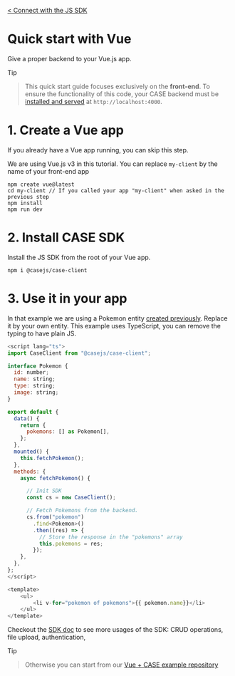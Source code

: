 [< Connect with the JS SDK](connect.md)

# Quick start with Vue

Give a proper backend to your Vue.js app.

> [!Tip]

> This quick start guide focuses exclusively on the **front-end**. To ensure the functionality of this code, your CASE backend must be [installed and served](../install.md) at `http://localhost:4000`.

# 1. Create a Vue app

If you already have a Vue app running, you can skip this step.

We are using Vue.js v3 in this tutorial. You can replace `my-client` by the name of your front-end app

```
npm create vue@latest
cd my-client // If you called your app "my-client" when asked in the previous step
npm install
npm run dev
```

# 2. Install CASE SDK

Install the JS SDK from the root of your Vue app.

```
npm i @casejs/case-client
```

# 3. Use it in your app

In that example we are using a Pokemon entity [created previously](../entities.md). Replace it by your own entity. This example uses TypeScript, you can remove the typing to have plain JS.

```js
<script lang="ts">
import CaseClient from "@casejs/case-client";

interface Pokemon {
  id: number;
  name: string;
  type: string;
  image: string;
}

export default {
  data() {
    return {
      pokemons: [] as Pokemon[],
    };
  },
  mounted() {
    this.fetchPokemon();
  },
  methods: {
    async fetchPokemon() {

      // Init SDK
      const cs = new CaseClient();

      // Fetch Pokemons from the backend.
      cs.from("pokemon")
        .find<Pokemon>()
        .then((res) => {
          // Store the response in the "pokemons" array
          this.pokemons = res;
        });
    },
  },
};
</script>

<template>
    <ul>
        <li v-for="pokemon of pokemons">{{ pokemon.name}}</li>
    </ul>
</template>


```

Checkout the [SDK doc](connect.md) to see more usages of the SDK: CRUD operations, file upload, authentication,

> [!Tip]

> Otherwise you can start from our [Vue + CASE example repository](https://github.com/casejs/front-end-starters)

